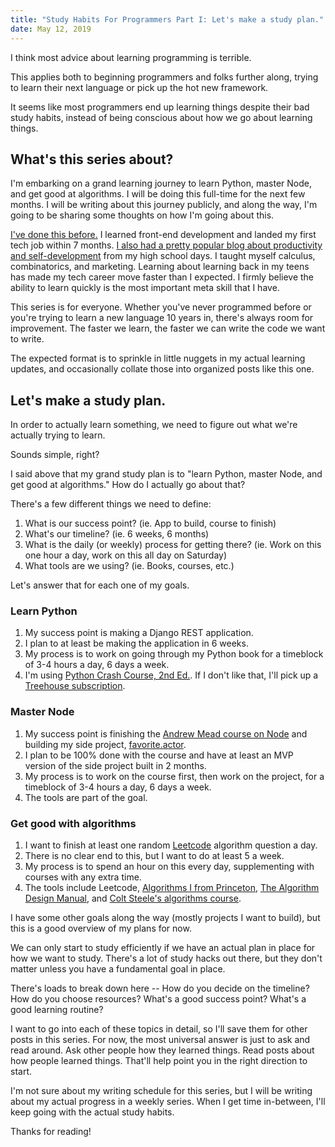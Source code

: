 ```yaml
---
title: "Study Habits For Programmers Part I: Let's make a study plan."
date: May 12, 2019
---
```


I think most advice about learning programming is terrible.

This applies both to beginning programmers and folks further along, trying to learn their next language or pick up the hot new framework.

It seems like most programmers end up learning things despite their bad study habits, instead of being conscious about how we go about learning things.

## What's this series about?

I'm embarking on a grand learning journey to learn Python, master Node, and get good at algorithms. I will be doing this full-time for the next few months. I will be writing about this journey publicly, and along the way, I'm going to be sharing some thoughts on how I'm going about this.

[I've done this before.](https://github.com/rmorabia/rmorabia.github.io/tree/7af140f56d4241f3412fffd8c7f5ac0a744d0c16/_posts) I learned front-end development and landed my first tech job within 7 months. [I also had a pretty popular blog about productivity and self-development](http://web.archive.org/web/20140510222033/http://www.rmorabia.com:80/) from my high school days. I taught myself calculus, combinatorics, and marketing. Learning about learning back in my teens has made my tech career move faster than I expected. I firmly believe the ability to learn quickly is the most important meta skill that I have.

This series is for everyone. Whether you've never programmed before or you're trying to learn a new language 10 years in, there's always room for improvement. The faster we learn, the faster we can write the code we want to write.

The expected format is to sprinkle in little nuggets in my actual learning updates, and occasionally collate those into organized posts like this one. 
 
##  Let's make a study plan.

In order to actually learn something, we need to figure out what we're actually trying to learn.

Sounds simple, right?

I said above that my grand study plan is to "learn Python, master Node, and get good at algorithms." How do I actually go about that?

There's a few different things we need to define:

1) What is our success point? (ie. App to build, course to finish)
2) What's our timeline? (ie. 6 weeks, 6 months)
3) What is the daily (or weekly) process for getting there? (ie. Work on this one hour a day, work on this all day on Saturday)
4) What tools are we using? (ie. Books, courses, etc.)

Let's answer that for each one of my goals.

### Learn Python

1) My success point is making a Django REST application.
2) I plan to at least be making the application in 6 weeks.
3) My process is to work on going through my Python book for a timeblock of 3-4 hours a day, 6 days a week.
4) I'm using [Python Crash Course, 2nd Ed.](https://nostarch.com/pythoncrashcourse2e). If I don't like that, I'll pick up a [Treehouse subscription](http://teamtreehouse.com).

### Master Node

1) My success point is finishing the [Andrew Mead course on Node](https://www.udemy.com/the-complete-nodejs-developer-course-2/) and building my side project, [favorite.actor](http://favorite.actor).
2) I plan to be 100% done with the course and have at least an MVP version of the side project built in 2 months.
3) My process is to work on the course first, then work on the project, for a timeblock of 3-4 hours a day, 6 days a week.
4) The tools are part of the goal.

### Get good with algorithms

1) I want to finish at least one random [Leetcode](http://leetcode.com) algorithm question a day.
2) There is no clear end to this, but I want to do at least 5 a week.
3) My process is to spend an hour on this every day, supplementing with courses with any extra time.
4) The tools include Leetcode, [Algorithms I from Princeton](https://www.coursera.org/learn/algorithms-part1), [The Algorithm Design Manual](http://www.algorist.com/), and [Colt Steele's algorithms course](https://www.udemy.com/js-algorithms-and-data-structures-masterclass/).

I have some other goals along the way (mostly projects I want to build), but this is a good overview of my plans for now.

We can only start to study efficiently if we have an actual plan in place for how we want to study. There's a lot of study hacks out there, but they don't matter unless you have a fundamental goal in place. 

There's loads to break down here -- How do you decide on the timeline? How do you choose resources? What's a good success point? What's a good learning routine?

I want to go into each of these topics in detail, so I'll save them for other posts in this series. For now, the most universal answer is just to ask and read around. Ask other people how they learned things. Read posts about how people learned things. That'll help point you in the right direction to start.

I'm not sure about my writing schedule for this series, but I will be writing about my actual progress in a weekly series. When I get time in-between, I'll keep going with the actual study habits.

Thanks for reading!

